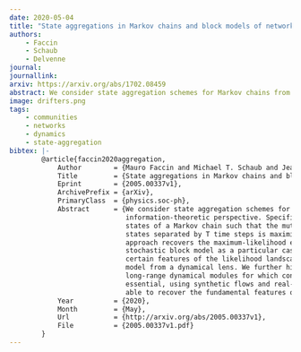 ```yaml
---
date: 2020-05-04
title: "State aggregations in Markov chains and block models of networks"
authors:
    - Faccin
    - Schaub
    - Delvenne
journal:
journallink:
arxiv: https://arxiv.org/abs/1702.08459
abstract: We consider state aggregation schemes for Markov chains from an information-theoretic perspective. Specifically, we consider aggregating the states of a Markov chain such that the mutual information of the aggregated states separated by T time steps is maximized. We show that for T = 1 this approach recovers the maximum-likelihood estimator of the degree-corrected stochastic block model as a particular case, thereby enabling us to explain certain features of the likelihood landscape of this popular generative network model from a dynamical lens. We further highlight how we can uncover coherent, long-range dynamical modules for which considering a time-scale T >> 1 is essential, using synthetic flows and real-world ocean currents, where we are able to recover the fundamental features of the surface currents of the Oceans.
image: drifters.png
tags:
    - communities
    - networks
    - dynamics
    - state-aggregation
bibtex: |-
        @article{faccin2020aggregation,
            Author        = {Mauro Faccin and Michael T. Schaub and Jean-Charles Delvenne},
            Title         = {State aggregations in Markov chains and block models of networks},
            Eprint        = {2005.00337v1},
            ArchivePrefix = {arXiv},
            PrimaryClass  = {physics.soc-ph},
            Abstract      = {We consider state aggregation schemes for Markov chains from an
                             information-theoretic perspective. Specifically, we consider aggregating the
                             states of a Markov chain such that the mutual information of the aggregated
                             states separated by T time steps is maximized. We show that for T = 1 this
                             approach recovers the maximum-likelihood estimator of the degree-corrected
                             stochastic block model as a particular case, thereby enabling us to explain
                             certain features of the likelihood landscape of this popular generative network
                             model from a dynamical lens. We further highlight how we can uncover coherent,
                             long-range dynamical modules for which considering a time-scale T >> 1 is
                             essential, using synthetic flows and real-world ocean currents, where we are
                             able to recover the fundamental features of the surface currents of the Oceans.},
            Year          = {2020},
            Month         = {May},
            Url           = {http://arxiv.org/abs/2005.00337v1},
            File          = {2005.00337v1.pdf}
        }
---
```

